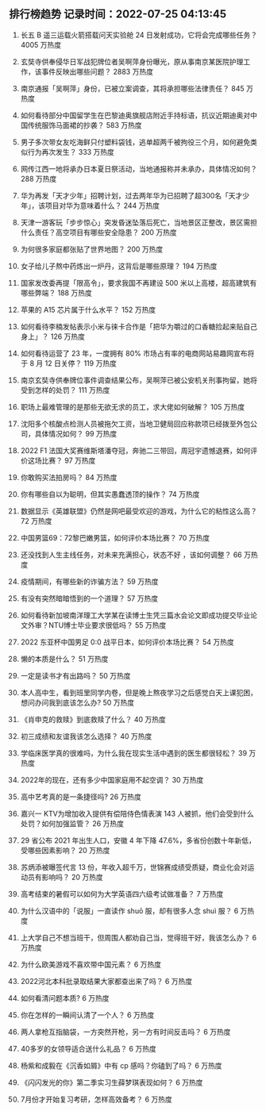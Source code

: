 
## 排行榜趋势 记录时间：2022-07-25 04:13:45
  
  1. 长五 B 遥三运载火箭搭载问天实验舱 24 日发射成功，它将会完成哪些任务？ 4005 万热度
    
  2. 玄奘寺供奉侵华日军战犯牌位者吴啊萍身份曝光，原从事南京某医院护理工作，该事件反映出哪些问题？ 2883 万热度
    
  3. 南京通报「吴啊萍」身份，已被立案调查，其将承担哪些法律责任？ 845 万热度
    
  4. 如何看待部分中国留学生在巴黎迪奥旗舰店附近手持标语，抗议近期迪奥对中国传统服饰马面裙的抄袭？ 583 万热度
    
  5. 男子多次带女友吃海鲜只付塑料袋钱，逃单超两千被拘役三个月，如何避免类似行为再次发生？ 333 万热度
    
  6. 网传江西一地将承办日本夏日祭活动，当地通报称并未承办，具体情况如何？ 288 万热度
    
  7. 华为再发「天才少年」招聘计划，过去两年华为已招聘了超300名「天才少年」，该项目对华为意味着什么？ 244 万热度
    
  8. 天津一游客玩「步步惊心」突发昏迷坠落后死亡，当地景区正整改，景区需担什么责任？高空项目有哪些安全隐患？ 200 万热度
    
  9. 为何很多家庭都张贴了世界地图？ 200 万热度
    
  10. 女子给儿子熬中药炼出一炉丹，这背后是哪些原理？ 194 万热度
    
  11. 国家发改委再提「限高令」，要求我国不再建设 500 米以上高楼，超高建筑有哪些弊端？ 188 万热度
    
  12. 苹果的 A15 芯片属于什么水平？ 152 万热度
    
  13. 如何看待李楠发帖表示小米与徕卡合作是「把华为嚼过的口香糖捡起来贴自己身上」？ 126 万热度
    
  14. 如何看待运营了 23 年，一度拥有 80% 市场占有率的电商网站易趣网宣布将于 8 月 12 日关停？ 119 万热度
    
  15. 南京玄奘寺供奉牌位事件调查结果公布，吴啊萍已被公安机关刑事拘留，她将受到怎样的处罚？ 111 万热度
    
  16. 职场上最难管理的是那些无欲无求的员工，求大佬如何破解？ 105 万热度
    
  17. 沈阳多个核酸点检测人员被拖欠工资，当地卫健局回应称款项已经拨至外包公司，具体情况如何？ 99 万热度
    
  18. 2022 F1 法国大奖赛维斯塔潘夺冠，奔驰二三带回，周冠宇遗憾退赛，如何评价这场比赛？ 97 万热度
    
  19. 你敢购买法拍房吗？ 84 万热度
    
  20. 你有哪些自以为聪明，但其实愚蠢透顶的操作？ 74 万热度
    
  21. 数据显示《英雄联盟》仍然是网吧最受欢迎的游戏，为什么它的粘性这么高？ 72 万热度
    
  22. 中国男篮69：72黎巴嫩男篮，如何评价本场比赛？ 70 万热度
    
  23. 还没找到人生主线任务，对未来充满担心，状态不好 ，该如何调整？ 66 万热度
    
  24. 疫情期间，有哪些新的诈骗方法？ 59 万热度
    
  25. 有没有突然暗暗悟到的一个道理？ 57 万热度
    
  26. 如何看待新加坡南洋理工大学某在读博士生凭三篇水会论文即成功提交毕业论文外审？NTU博士毕业要求很低吗？ 55 万热度
    
  27. 2022 东亚杯中国男足 0:0 战平日本，如何评价本场比赛？ 54 万热度
    
  28. 懒的本质是什么？ 51 万热度
    
  29. 一定是读书才有出路吗？ 50 万热度
    
  30. 本人高中生，看到班里同学内卷，但是晚上熬夜学习之后感觉白天上课犯困，想问办问我到底该怎么办? 50 万热度
    
  31. 《肖申克的救赎》到底救赎了什么？ 40 万热度
    
  32. 初三成绩和友谊我该怎么选择？ 40 万热度
    
  33. 学临床医学真的很难吗，为什么我在现实生活中遇到的医生都很轻松？ 39 万热度
    
  34. 2022年的现在，还有多少中国家庭用不起空调？ 30 万热度
    
  35. 高中艺考真的是一条捷径吗? 26 万热度
    
  36. 嘉兴一 KTV为增加收入提供有偿陪侍色情表演 143 人被抓，他们会受到什么处罚？如何加强监管？ 26 万热度
    
  37. 29 省公布 2021 年出生人口，安徽 4 年下降 47.6%，多省份创数十年新低，受哪些因素影响？ 20 万热度
    
  38. 苏炳添被曝签代言 13 份，年收入超千万，世锦赛成绩受质疑，商业化会对运动员有影响吗？ 20 万热度
    
  39. 高考结束的暑假可以如何为大学英语四六级考试做准备？ 7 万热度
    
  40. 为什么汉语中的「说服」一直读作 shuō 服，却有很多人念 shuì 服？ 6 万热度
    
  41. 上大学自己不想当班干，但周围人都劝自己当，觉得班干好，我该怎么办？ 6 万热度
    
  42. 为什么欧美游戏不喜欢带中国元素？ 6 万热度
    
  43. 2022河北本科批录取结果大家都查出来了吗？ 6 万热度
    
  44. 如何看清问题本质? 6 万热度
    
  45. 你在怎样的一瞬间认清了一个人？ 6 万热度
    
  46. 两人拿枪互指脑袋，一方突然开枪，另一方有时间反击吗？ 6 万热度
    
  47. 40多岁的女领导适合送什么礼品？ 6 万热度
    
  48. 杨紫和成毅在《沉香如屑》中有 cp 感吗？你磕到了吗？ 6 万热度
    
  49. 《闪闪发光的你》第二季实习生薛梦琪表现如何？ 6 万热度
    
  50. 7月份才开始复习考研，怎样高效备考？ 6 万热度
    